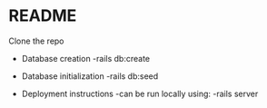 # README

Clone the repo

* Database creation
-rails db:create

* Database initialization
-rails db:seed

* Deployment instructions
-can be run locally using:
-rails server
